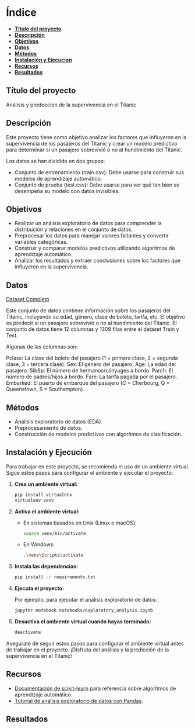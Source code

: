 # Índice

* **[Título del proyecto](#titulo-del-proyecto)**
* **[Descripción](#descripcion)**
* **[Objetivos](#objetivos)**
* **[Datos](#datos)**
* **[Métodos](#metodos)**
* **[Instalación y Ejecucion](#instalación-y-ejecución)**
* **[Recursos](#recursos)**
* **[Resultados](#resultados)**

## Título del proyecto

Análisis y predeccion de la supervivencia en el Titanic

## Descripción

Este proyecto tiene como objetivo analizar los factores que influyeron en la supervivencia de los pasajeros del Titanic y crear un modelo predictivo para determinar si un pasajero sobrevivió o no al hundimiento del Titanic.

Los datos se han dividido en dos grupos:

- Conjunto de entrenamiento (train.csv): Debe usarse para construir sus modelos de aprendizaje automático.
- Conjunto de prueba (test.csv): Debe usarse para ver qué tan bien se desempeña su modelo con datos invisibles.



## Objetivos

* Realizar un análisis exploratorio de datos para comprender la distribución y relaciones en el conjunto de datos.
* Preprocesar los datos para manejar valores faltantes y convertir variables categóricas.
* Construir y comparar modelos predictivos utilizando algoritmos de aprendizaje automático.
* Analizar los resultados y extraer conclusiones sobre los factores que influyeron en la supervivencia.

## Datos

[Dataset Completo](https://www.kaggle.com/competitions/titanic/overview)

Este conjunto de datos contiene información sobre los pasajeros del Titanic, incluyendo su edad, género, clase de boleto, tarifa, etc. El objetivo es predecir si un pasajero sobrevivió o no al hundimiento del Titanic. El conjunto de datos tiene 12 columnas y 1309 filas entre el dataset Train y Test. 

Algunas de las columnas son:

Pclass: La clase del boleto del pasajero (1 = primera clase, 2 = segunda clase, 3 = tercera clase).
Sex: El género del pasajero.
Age: La edad del pasajero.
SibSp: El número de hermanos/cónyuges a bordo.
Parch: El número de padres/hijos a bordo.
Fare: La tarifa pagada por el pasajero.
Embarked: El puerto de embarque del pasajero (C = Cherbourg, Q = Queenstown, S = Southampton).

## Métodos

* Análisis exploratorio de datos (EDA).
* Preprocesamiento de datos.
* Construcción de modelos predictivos con algoritmos de clasificación.




## Instalación y Ejecución

Para trabajar en este proyecto, se recomienda el uso de un ambiente virtual. Sigue estos pasos para configurar el ambiente y ejecutar el proyecto:

1. **Crea un ambiente virtual:**

    ```bash
    pip install virtualenv
    virtualenv venv
    ```

2. **Activa el ambiente virtual:**

    - En sistemas basados en Unix (Linux o macOS):

      ```bash
      source venv/bin/activate
      ```

    - En Windows:

      ```bash
      .\venv\Scripts\activate
      ```

3. **Instala las dependencias:**

    ```bash
    pip install -r requirements.txt
    ```

4. **Ejecuta el proyecto:**

    Por ejemplo, para ejecutar el análisis exploratorio de datos:

    ```bash
    jupyter notebook notebooks/exploratory_analysis.ipynb
    ```

5. **Desactiva el ambiente virtual cuando hayas terminado:**

    ```bash
    deactivate
    ```

Asegúrate de seguir estos pasos para configurar el ambiente virtual antes de trabajar en el proyecto. ¡Disfruta del análisis y la predicción de la supervivencia en el Titanic!


## Recursos

* [Documentación de scikit-learn](https://scikit-learn.org/stable/index.html) para referencia sobre algoritmos de aprendizaje automático.
* [Tutorial de análisis exploratorio de datos con Pandas](https://www.datacamp.com/community/tutorials/pandas-tutorial-dataframe-python).

## Resultados